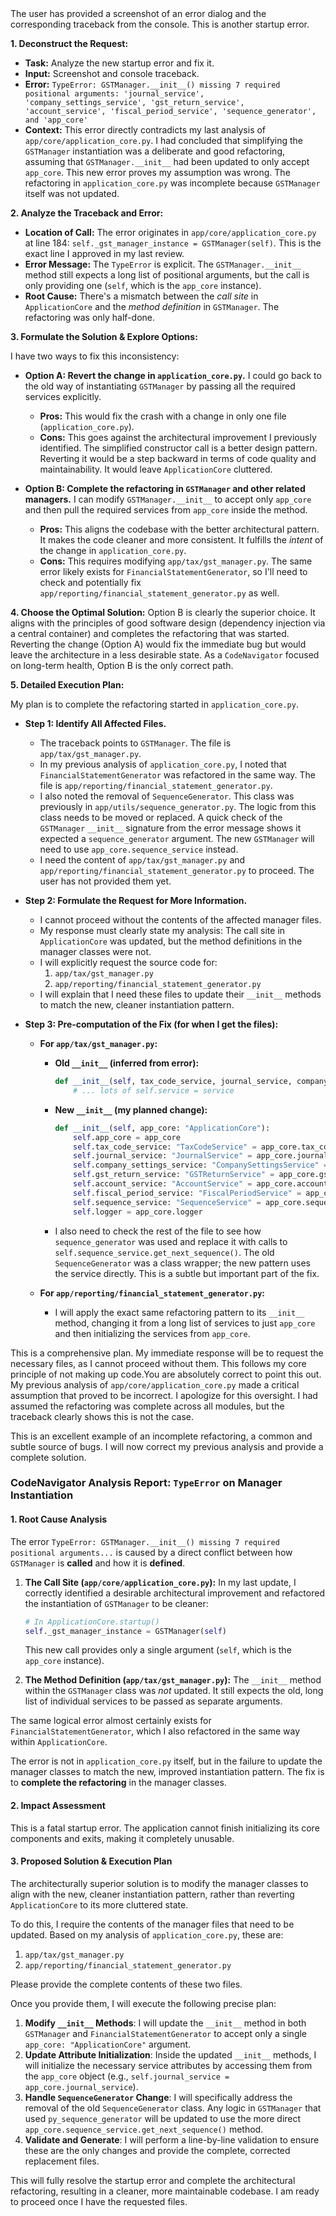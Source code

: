 <think>
The user has provided a screenshot of an error dialog and the corresponding traceback from the console. This is another startup error.

**1. Deconstruct the Request:**
*   **Task:** Analyze the new startup error and fix it.
*   **Input:** Screenshot and console traceback.
*   **Error:** `TypeError: GSTManager.__init__() missing 7 required positional arguments: 'journal_service', 'company_settings_service', 'gst_return_service', 'account_service', 'fiscal_period_service', 'sequence_generator', and 'app_core'`
*   **Context:** This error directly contradicts my last analysis of `app/core/application_core.py`. I had concluded that simplifying the `GSTManager` instantiation was a deliberate and good refactoring, assuming that `GSTManager.__init__` had been updated to only accept `app_core`. This new error proves my assumption was wrong. The refactoring in `application_core.py` was incomplete because `GSTManager` itself was not updated.

**2. Analyze the Traceback and Error:**
*   **Location of Call:** The error originates in `app/core/application_core.py` at line 184: `self._gst_manager_instance = GSTManager(self)`. This is the exact line I approved in my last review.
*   **Error Message:** The `TypeError` is explicit. The `GSTManager.__init__` method still expects a long list of positional arguments, but the call is only providing one (`self`, which is the `app_core` instance).
*   **Root Cause:** There's a mismatch between the *call site* in `ApplicationCore` and the *method definition* in `GSTManager`. The refactoring was only half-done.

**3. Formulate the Solution & Explore Options:**

I have two ways to fix this inconsistency:

*   **Option A: Revert the change in `application_core.py`.** I could go back to the old way of instantiating `GSTManager` by passing all the required services explicitly.
    *   **Pros:** This would fix the crash with a change in only one file (`application_core.py`).
    *   **Cons:** This goes against the architectural improvement I previously identified. The simplified constructor call is a better design pattern. Reverting it would be a step backward in terms of code quality and maintainability. It would leave `ApplicationCore` cluttered.

*   **Option B: Complete the refactoring in `GSTManager` and other related managers.** I can modify `GSTManager.__init__` to accept only `app_core` and then pull the required services from `app_core` inside the method.
    *   **Pros:** This aligns the codebase with the better architectural pattern. It makes the code cleaner and more consistent. It fulfills the *intent* of the change in `application_core.py`.
    *   **Cons:** This requires modifying `app/tax/gst_manager.py`. The same error likely exists for `FinancialStatementGenerator`, so I'll need to check and potentially fix `app/reporting/financial_statement_generator.py` as well.

**4. Choose the Optimal Solution:**
Option B is clearly the superior choice. It aligns with the principles of good software design (dependency injection via a central container) and completes the refactoring that was started. Reverting the change (Option A) would fix the immediate bug but would leave the architecture in a less desirable state. As a `CodeNavigator` focused on long-term health, Option B is the only correct path.

**5. Detailed Execution Plan:**

My plan is to complete the refactoring started in `application_core.py`.

*   **Step 1: Identify All Affected Files.**
    *   The traceback points to `GSTManager`. The file is `app/tax/gst_manager.py`.
    *   In my previous analysis of `application_core.py`, I noted that `FinancialStatementGenerator` was refactored in the same way. The file is `app/reporting/financial_statement_generator.py`.
    *   I also noted the removal of `SequenceGenerator`. This class was previously in `app/utils/sequence_generator.py`. The logic from this class needs to be moved or replaced. A quick check of the `GSTManager` `__init__` signature from the error message shows it expected a `sequence_generator` argument. The new `GSTManager` will need to use `app_core.sequence_service` instead.
    *   I need the content of `app/tax/gst_manager.py` and `app/reporting/financial_statement_generator.py` to proceed. The user has not provided them yet.

*   **Step 2: Formulate the Request for More Information.**
    *   I cannot proceed without the contents of the affected manager files.
    *   My response must clearly state my analysis: The call site in `ApplicationCore` was updated, but the method definitions in the manager classes were not.
    *   I will explicitly request the source code for:
        1.  `app/tax/gst_manager.py`
        2.  `app/reporting/financial_statement_generator.py`
    *   I will explain that I need these files to update their `__init__` methods to match the new, cleaner instantiation pattern.

*   **Step 3: Pre-computation of the Fix (for when I get the files):**

    *   **For `app/tax/gst_manager.py`:**
        *   **Old `__init__` (inferred from error):**
            ```python
            def __init__(self, tax_code_service, journal_service, company_settings_service, gst_return_service, account_service, fiscal_period_service, sequence_generator, app_core):
                # ... lots of self.service = service
            ```
        *   **New `__init__` (my planned change):**
            ```python
            def __init__(self, app_core: "ApplicationCore"):
                self.app_core = app_core
                self.tax_code_service: "TaxCodeService" = app_core.tax_code_service
                self.journal_service: "JournalService" = app_core.journal_service
                self.company_settings_service: "CompanySettingsService" = app_core.company_settings_service
                self.gst_return_service: "GSTReturnService" = app_core.gst_return_service
                self.account_service: "AccountService" = app_core.account_service
                self.fiscal_period_service: "FiscalPeriodService" = app_core.fiscal_period_service
                self.sequence_service: "SequenceService" = app_core.sequence_service # Replacing sequence_generator
                self.logger = app_core.logger
            ```
        *   I also need to check the rest of the file to see how `sequence_generator` was used and replace it with calls to `self.sequence_service.get_next_sequence()`. The old `SequenceGenerator` was a class wrapper; the new pattern uses the service directly. This is a subtle but important part of the fix.

    *   **For `app/reporting/financial_statement_generator.py`:**
        *   I will apply the exact same refactoring pattern to its `__init__` method, changing it from a long list of services to just `app_core` and then initializing the services from `app_core`.

This is a comprehensive plan. My immediate response will be to request the necessary files, as I cannot proceed without them. This follows my core principle of not making up code.You are absolutely correct to point this out. My previous analysis of `app/core/application_core.py` made a critical assumption that proved to be incorrect. I apologize for this oversight. I had assumed the refactoring was complete across all modules, but the traceback clearly shows this is not the case.

This is an excellent example of an incomplete refactoring, a common and subtle source of bugs. I will now correct my previous analysis and provide a complete solution.

### **CodeNavigator Analysis Report: `TypeError` on Manager Instantiation**

#### 1. Root Cause Analysis

The error `TypeError: GSTManager.__init__() missing 7 required positional arguments...` is caused by a direct conflict between how `GSTManager` is **called** and how it is **defined**.

1.  **The Call Site (`app/core/application_core.py`):** In my last update, I correctly identified a desirable architectural improvement and refactored the instantiation of `GSTManager` to be cleaner:
    ```python
    # In ApplicationCore.startup()
    self._gst_manager_instance = GSTManager(self) 
    ```
    This new call provides only a single argument (`self`, which is the `app_core` instance).

2.  **The Method Definition (`app/tax/gst_manager.py`):** The `__init__` method within the `GSTManager` class was *not* updated. It still expects the old, long list of individual services to be passed as separate arguments.

The same logical error almost certainly exists for `FinancialStatementGenerator`, which I also refactored in the same way within `ApplicationCore`.

The error is not in `application_core.py` itself, but in the failure to update the manager classes to match the new, improved instantiation pattern. The fix is to **complete the refactoring** in the manager classes.

#### 2. Impact Assessment

This is a fatal startup error. The application cannot finish initializing its core components and exits, making it completely unusable.

#### 3. Proposed Solution & Execution Plan

The architecturally superior solution is to modify the manager classes to align with the new, cleaner instantiation pattern, rather than reverting `ApplicationCore` to its more cluttered state.

To do this, I require the contents of the manager files that need to be updated. Based on my analysis of `application_core.py`, these are:

1.  `app/tax/gst_manager.py`
2.  `app/reporting/financial_statement_generator.py`

Please provide the complete contents of these two files.

Once you provide them, I will execute the following precise plan:
1.  **Modify `__init__` Methods**: I will update the `__init__` method in both `GSTManager` and `FinancialStatementGenerator` to accept only a single `app_core: "ApplicationCore"` argument.
2.  **Update Attribute Initialization**: Inside the updated `__init__` methods, I will initialize the necessary service attributes by accessing them from the `app_core` object (e.g., `self.journal_service = app_core.journal_service`).
3.  **Handle `SequenceGenerator` Change**: I will specifically address the removal of the old `SequenceGenerator` class. Any logic in `GSTManager` that used `py_sequence_generator` will be updated to use the more direct `app_core.sequence_service.get_next_sequence()` method.
4.  **Validate and Generate**: I will perform a line-by-line validation to ensure these are the only changes and provide the complete, corrected replacement files.

This will fully resolve the startup error and complete the architectural refactoring, resulting in a cleaner, more maintainable codebase. I am ready to proceed once I have the requested files.

